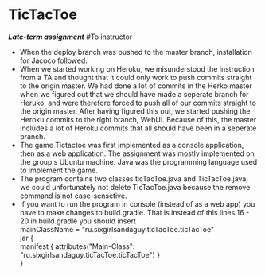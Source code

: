 # TicTacToe
***Late-term assignment***
#To instructor
* When the deploy branch was pushed to the master branch, installation for Jacoco followed.
* When we started working on Heroku, we misunderstood the instruction from a TA and thought that it could only work to push commits straight to the origin master. We had done a lot of commits in the Herko master when we figured out that we should have made a seperate branch for Heruko, and were therefore forced to push all of our commits straight to the origin master. After having figured this out, we started pushing the Heroku commits to the right branch, WebUI. Because of this, the master includes a lot of Heroku commits that all should have been in a seperate branch.
* The game Tictactoe was first implemented as a console application, then as a web application. The assignment was mostly implemented on the group's Ubuntu machine. Java was the programming language used to implement the game.
* The program contains two classes ticTacToe.java and TicTacToe.java, we could unfortunately not delete TicTacToe.java because the remove command is not case-sensetive.
* If you want to run the program in console (instead of as a web app) you have to make changes to build.gradle. That is instead of this lines 16 - 20 in build.gradle you should insert </br>
mainClassName = "ru.sixgirlsandaguy.ticTacToe.ticTacToe" </br>
jar { </br>
	manifest { attributes("Main-Class": "ru.sixgirlsandaguy.ticTacToe.ticTacToe") }</br>
}</br>

